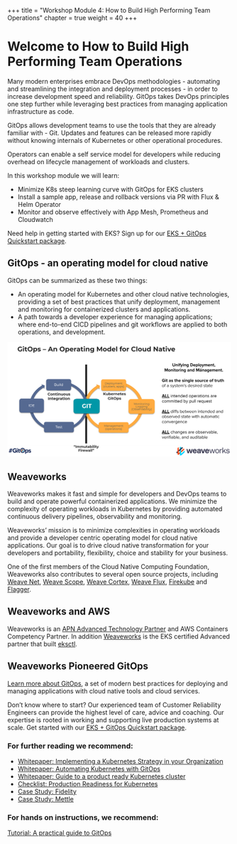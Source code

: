 +++
title = "Workshop Module 4: How to Build High Performing Team Operations"
chapter = true
weight = 40
+++

# Welcome to How to Build High Performing Team Operations

Many modern enterprises embrace DevOps methodologies - automating and streamlining the integration and deployment processes - in order to increase development speed and reliability. GitOps takes DevOps principles one step further while leveraging best practices from managing application infrastructure as code.

GitOps allows development teams to use the tools that they are already familiar with - Git. Updates and features can be released more rapidly without knowing internals of Kubernetes or other operational procedures.

Operators can enable a self service model for developers while reducing overhead on lifecycle management of workloads and clusters.

In this workshop module we will learn:

* Minimize K8s steep learning curve with GitOps for EKS clusters
* Install a sample app, release and rollback versions via PR with Flux & Helm Operator
* Monitor and observe effectively with App Mesh, Prometheus and Cloudwatch

Need help in getting started with EKS? Sign up for our [EKS + GitOps Quickstart package](https://www.weave.works/eks-gitops-quickstart/).

## GitOps - an operating model for cloud native

GitOps can be summarized as these two things:

* An operating model for Kubernetes and other cloud native technologies, providing a set of best practices that unify deployment, management and monitoring for containerized clusters and applications.
* A path towards a developer experience for managing applications; where end-to-end CICD pipelines and git workflows are applied to both operations, and development.

![GitOps Operating Model](/images/workshop02_gitops-operating-model.png)

## Weaveworks

Weaveworks makes it fast and simple for developers and DevOps teams to build and operate powerful containerized applications. We minimize the complexity of operating workloads in Kubernetes by providing automated continuous delivery pipelines, observability and monitoring. 

Weaveworks’ mission is to minimize complexities in operating workloads and provide a developer centric operating model for cloud native applications. Our goal is to drive cloud native transformation for your developers and portability, flexibility, choice and stability for your business.

One of the first members of the Cloud Native Computing Foundation, Weaveworks also contributes to several open source projects, including [Weave Net](https://www.weave.works/oss/net/), [Weave Scope](https://www.weave.works/oss/scope/), [Weave Cortex](https://www.weave.works/oss/cortex/), [Weave Flux](https://www.weave.works/oss/flux/), [Firekube](https://www.weave.works/oss/firekube/) and [Flagger](https://www.weave.works/oss/flagger/).

## Weaveworks and AWS

Weaveworks is an [APN Advanced Technology Partner](https://aws.amazon.com/partners/find/partnerdetails/?n=Weaveworks&id=001E000001ImwwVIAR) and AWS Containers Competency Partner. In addition [Weaveworks](https://www.weave.works/) is the EKS certified Advanced partner that built [eksctl](https://eksctl.io/).

## Weaveworks Pioneered GitOps

[Learn more about GitOps](https://www.weave.works/technologies/gitops/), a set of modern best practices for deploying and managing applications with cloud native tools and cloud services.

Don’t know where to start? Our experienced team of Customer Reliability Engineers can provide the highest level of care, advice and coaching. Our expertise is rooted in  working and supporting live production systems at scale. Get started with our [EKS + GitOps Quickstart package](https://www.weave.works/eks-gitops-quickstart/).

### For further reading we recommend:

* [Whitepaper: Implementing a Kubernetes Strategy in your Organization](https://go.weave.works/implementing-kubernetes-strategy-wp.html)
* [Whitepaper: Automating Kubernetes with GitOps](https://go.weave.works/automating-kubernetes-with-gitops-wp.html)
* [Whitepaper: Guide to a product ready Kubernetes cluster](https://go.weave.works/WP-Production-Ready.html)
* [Checklist: Production Readiness for Kubernetes](https://go.weave.works/production-ready-kubernetes-checklist.html)
* [Case Study: Fidelity](https://www.weave.works/blog/gitops-driven-fidelity-fideks)
* [Case Study: Mettle](https://www.weave.works/blog/case-study-mettle-leverages-gitops-for-self-service-developer-platform)

### For hands on instructions, we recommend:

[Tutorial: A practical guide to GitOps](https://go.weave.works/gitops-ebook.html)
